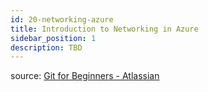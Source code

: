 ```yaml
---
id: 20-networking-azure
title: Introduction to Networking in Azure
sidebar_position: 1
description: TBD
---
```


source: [Git for Beginners - Atlassian](https://www.atlassian.com/git/tutorials/what-is-version-control)
